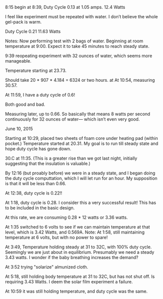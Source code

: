8:15 begin
at 8:39, Duty Cycle 0.13 at 1.05 amps.
12.4 Watts

I feel like experiment must be repeated with water.  I don’t believe the whole gel-pack is warm.

Duty Cycle 0.21
11.63 Watts

Notes: Now performing test with 2 bags of water.
Beginning at room temperature at 9:00.  Expect it to take 45 minutes to reach steady state.

9:39 reopeating experiment with 32 ounces of water, which seems more manageable.

Temperature starting at 23.73.

Should take 20 * 907 * 4.184  = 6324 or two hours.
at 
At 10:54, measuring 30.57.

At 11:59, I have a duty cycle of 0.6!

Both good and bad.

Measuring later, up to 0.66.  So basically 
that means 8 watts per second continuously
for 32 ounces of water— which isn’t even very 
good.

June 10, 2015


Starting at 10:29, placed two sheets of foam core under heating pad (within pocket.)
Temperature started at 20.31.  My goal is to run till steady state and hope duty cycle has gone down.

30.C at 11:35.  (This is a greater rise than we got last night, initially suggesting that the insulation is valuable.)

By 12:16 (but proably before) we were in a steady state, and I began doing the duty cycle computtation, which I will let run for an hour.  My supposition is that it will be less than 0.66.

At 12:38, duty cycle is 0.22!!

At 1:18, duty cycle is 0.28.  I consider this a very successful result!  This has to be included in the basic design.

At this rate, we are consuming 0.28 * 12 watts or 3.36 watts.

At 1:35 switched to 6 volts to see if we can maintain temperature at that level, which is 3.42 Watts, and 0.569A.
Note: At 1:58, still maintaining temperature at 6 volts, but with no power to spare!

At 3:49, Temperature holding steady at 31 to 32C, with 100% duty cycle.  Seemingly we are just about in equilibrium.  Presumably we need a steady 3.43 watts.  I wonder if the baby breathing increases the demand?

At 3:52 trying "solarize" almunized cloth.

At 5:18, still holding body temperature at 31 to 32C, but has not shut off.  Is requiring 3.43 Watts.  I deem the solar film experiment a failure.

At 10:59 it was still holding temperature, and duty cycle was the same.



